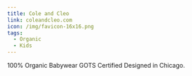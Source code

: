 ```yaml
---
title: Cole and Cleo
link: coleandcleo.com
icon: /img/favicon-16x16.png
tags:
  - Organic
  - Kids
---
```

100% Organic Babywear GOTS Certified Designed in Chicago.